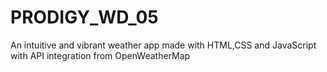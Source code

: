 # PRODIGY_WD_05
An intuitive and vibrant weather app made with HTML,CSS and JavaScript with API integration from OpenWeatherMap
